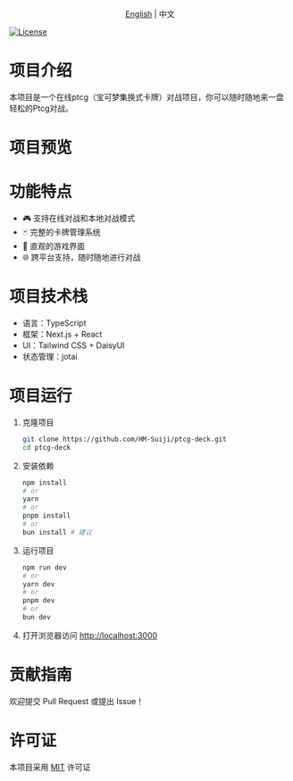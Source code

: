 <p align="center"><a href="./README.md">English</a> | 中文 </p>

[![License](https://img.shields.io/badge/license-MIT-green.svg?style=flat-square)](./LICENSE)

# 项目介绍

本项目是一个在线ptcg（宝可梦集换式卡牌）对战项目，你可以随时随地来一盘轻松的Ptcg对战。

# 项目预览

# 功能特点

- 🎮 支持在线对战和本地对战模式
- 🃏 完整的卡牌管理系统
- 🎯 直观的游戏界面
- 🌐 跨平台支持，随时随地进行对战

# 项目技术栈

- 语言：TypeScript
- 框架：Next.js + React
- UI：Tailwind CSS + DaisyUI
- 状态管理：jotai

# 项目运行

1. 克隆项目

   ```bash
   git clone https://github.com/HM-Suiji/ptcg-deck.git
   cd ptcg-deck
   ```

2. 安装依赖

   ```bash
   npm install
   # or
   yarn
   # or
   pnpm install
   # or
   bun install # 建议
   ```

3. 运行项目

   ```bash
   npm run dev
   # or
   yarn dev
   # or
   pnpm dev
   # or
   bun dev
   ```

4. 打开浏览器访问 <http://localhost:3000>

# 贡献指南

欢迎提交 Pull Request 或提出 Issue！

# 许可证

本项目采用 [MIT](./LICENSE) 许可证

